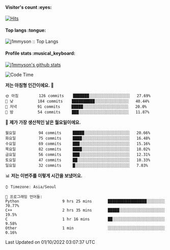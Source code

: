 <h4>Visitor's count :eyes:</h4>

[![Hits](https://hits.seeyoufarm.com/api/count/incr/badge.svg?url=https%3A%2F%2Fgithub.com%2Fj1mmyson&count_bg=%2379C83D&title_bg=%23555555&icon=&icon_color=%23E7E7E7&title=hits&edge_flat=false)](https://hits.seeyoufarm.com)

<h4>Top langs :tongue:</h4>

<p><img src="https://github-readme-stats.vercel.app/api/top-langs/?username=j1mmyson&hide=html&langs_count=8&theme=tokyonight&layout=compact" alt="j1mmyson :: Top Langs" /></p>

<h4>Profile stats :musical_keyboard:</h4>

[![j1mmyson's github stats](https://github-readme-stats.vercel.app/api?username=j1mmyson&show_icons=true&theme=merko&hide=["contribs","issues"])](https://github.com/j1mmyson)

<!--START_SECTION:waka-->
![Code Time](http://img.shields.io/badge/Code%20Time-36%20hrs%206%20mins-blue)

**저는 아침형 인간이에요. 🐤** 

```text
🌞 아침         126 commits    ███████░░░░░░░░░░░░░░░░░░   27.69% 
🌆 낮　         184 commits    ██████████░░░░░░░░░░░░░░░   40.44% 
🌃 저녁         91 commits     █████░░░░░░░░░░░░░░░░░░░░   20.0% 
🌙 밤　         54 commits     ███░░░░░░░░░░░░░░░░░░░░░░   11.87%

```
📅 **제가 가장 생산적인 날은 월요일이에요.** 

```text
월요일          94 commits     █████░░░░░░░░░░░░░░░░░░░░   20.66% 
화요일          75 commits     ████░░░░░░░░░░░░░░░░░░░░░   16.48% 
수요일          69 commits     ███░░░░░░░░░░░░░░░░░░░░░░   15.16% 
목요일          82 commits     ████░░░░░░░░░░░░░░░░░░░░░   18.02% 
금요일          56 commits     ███░░░░░░░░░░░░░░░░░░░░░░   12.31% 
토요일          47 commits     ██░░░░░░░░░░░░░░░░░░░░░░░   10.33% 
일요일          32 commits     █░░░░░░░░░░░░░░░░░░░░░░░░   7.03%

```


📊 **저는 이번주를 이렇게 시간을 보냈어요.** 

```text
⌚︎ Timezone: Asia/Seoul

💬 프로그래밍 언어들: 
Python                   9 hrs 25 mins       █████████████████░░░░░░░░   70.77% 
C++                      2 hrs 35 mins       █████░░░░░░░░░░░░░░░░░░░░   19.5% 
C                        1 hr 16 mins        ██░░░░░░░░░░░░░░░░░░░░░░░   9.58% 
Other                    1 min               ░░░░░░░░░░░░░░░░░░░░░░░░░   0.16%

```


 Last Updated on 01/10/2022 03:07:37 UTC
<!--END_SECTION:waka-->
